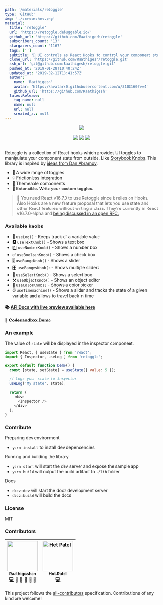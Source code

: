 ```yaml
---
path: '/materials/retoggle'
type: 'GitHub'
img: './screenshot.png'
material:
  title: 'retoggle'
  url: 'https://retoggle.debuggable.io/'
  github_url: 'https://github.com/Raathigesh/retoggle'
  subscribers_count: '13'
  stargazers_count: '1167'
  tags: ['']
  subtitle: '🎨 UI controls as React Hooks to control your component state from outside'
  clone_url: 'https://github.com/Raathigesh/retoggle.git'
  ssh_url: 'git@github.com:Raathigesh/retoggle.git'
  pushed_at: '2019-01-28T10:40:24Z'
  updated_at: '2019-02-12T13:41:57Z'
  author:
    name: 'Raathigesh'
    avatar: 'https://avatars0.githubusercontent.com/u/3108160?v=4'
    github_url: 'https://github.com/Raathigesh'
  latestRelease:
    tag_name: null
    name: null
    url: null
    created_at: null
---
```

<div  align='center'>
<img src='./docs/Retoggle.png' />
<br />
<br />
<img src='https://img.shields.io/travis/Raathigesh/retoggle.svg?style=flat-square' />
<img src='https://img.shields.io/github/license/Raathigesh/retoggle.svg?style=flat-square' />
<img src='https://img.shields.io/npm/v/retoggle.svg?style=flat-square' />
</div>

<br />

Retoggle is a collection of React hooks which provides UI toggles to manipulate your component state from outside. Like [Storybook Knobs](https://www.npmjs.com/package/@storybook/addon-knobs). This library is inspired by [ideas from Dan Abramov](https://twitter.com/dan_abramov/status/1058834904207761409).

- 🎉 A wide range of toggles
- 💡 Frictionless integration
- 🎨 Themeable components
- 🎁 Extensible. Write your custom toggles.

> 🚨 You need React v16.7.0 to use Retoggle since it relies on Hooks. Also Hooks are a new feature proposal that lets you use state and other React features without writing a class. They’re currently in React v16.7.0-alpha and [being discussed in an open RFC.](https://github.com/reactjs/rfcs/pull/68)

### Available knobs

- 📝 `useLog()` - Keeps track of a variable value
- 🅰 `useTextKnob()` - Shows a text box
- 1️⃣ `useNumberKnob()` - Shows a number box
- ✅️ `useBooleanKnob()` - Shows a check box
- 🎚 `useRangeKnob()` - Shows a slider
- 🎛 `useRangesKnob()` - Shows multiple sliders
- 🎏 `useSelectKnob()` - Shows a select box
- ⚒ `useObjectKnob()` - Shows an object editor
- 🎨 `useColorKnob()` - Shows a color picker
- ⏰ `useTimemachine()` - Shows a slider and tracks the state of a given variable and allows to travel back in time

#### 📚 [API Docs with live preview available here](https://retoggle.debuggable.io)

#### 🔮 [Codesandbox Demo](https://codesandbox.io/s/kw21kn3063)

### An example

The value of `state` will be displayed in the inspector component.

```javascript
import React, { useState } from 'react';
import { Inspector, useLog } from 'retoggle';

export default function Demo() {
  const [state, setState] = useState({ value: 5 });

  // logs your state to inspector
  useLog('My state', state);

  return (
    <div>
      <Inspector />
    </div>
  );
}
```

### Contribute

Preparing dev environment

- `yarn install` to install dev dependencies

Running and building the library

- `yarn start` will start the dev server and expose the sample app
- `yarn build` will output the build artifact to `./lib` folder

Docs

- `docz:dev` will start the docz development server
- `docz:build` will build the docs

### License

MIT

### Contributors

  <!-- ALL-CONTRIBUTORS-LIST:START - Do not remove or modify this section -->

| [<img src='https://avatars2.githubusercontent.com/u/3108160?s=460&v=4' width='100px;'/><br /><sub>Raathigeshan</sub>](https://twitter.com/Raathigesh)<br />💻 📖 💬 👀 🤔 🎨 | [<img src='https://avatars0.githubusercontent.com/u/13877514?v=4' width='100px;' alt='Het Patel'/><br /><sub><b>Het Patel</b></sub>](http://hetpatel33.github.io)<br />[💻](https://github.com/Raathigesh/retoggle/commits?author=hetpatel33 'Code') |
| :--------------------------------------------------------------------------------------------------------------------------------------------------------------------------: | :--------------------------------------------------------------------------------------------------------------------------------------------------------------------: |


<!-- ALL-CONTRIBUTORS-LIST:END -->

This project follows the [all-contributors](https://github.com/kentcdodds/all-contributors) specification.
Contributions of any kind are welcome!
